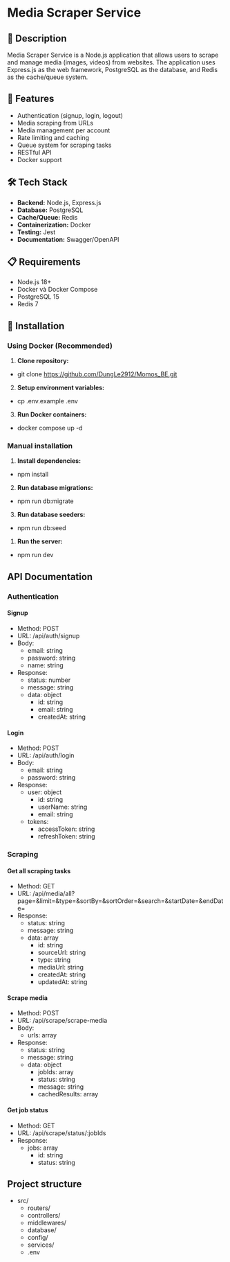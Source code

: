 # Media Scraper Service

## 📝 Description

Media Scraper Service is a Node.js application that allows users to scrape and manage media (images, videos) from websites. The application uses Express.js as the web framework, PostgreSQL as the database, and Redis as the cache/queue system.

## 🚀 Features

- Authentication (signup, login, logout)
- Media scraping from URLs
- Media management per account
- Rate limiting and caching
- Queue system for scraping tasks
- RESTful API
- Docker support

## 🛠 Tech Stack

- **Backend:** Node.js, Express.js
- **Database:** PostgreSQL
- **Cache/Queue:** Redis
- **Containerization:** Docker
- **Testing:** Jest
- **Documentation:** Swagger/OpenAPI

## 📋 Requirements

- Node.js 18+
- Docker và Docker Compose
- PostgreSQL 15
- Redis 7

## 🔧 Installation

### Using Docker (Recommended)

1. **Clone repository:**

- git clone https://github.com/DungLe2912/Momos_BE.git

2. **Setup environment variables:**

- cp .env.example .env

3. **Run Docker containers:**

- docker compose up -d

### Manual installation

1. **Install dependencies:**

- npm install

2. **Run database migrations:**

- npm run db:migrate

3. **Run database seeders:**

- npm run db:seed

1. **Run the server:**

- npm run dev

## API Documentation

### Authentication

#### Signup

- Method: POST
- URL: /api/auth/signup
- Body:
  - email: string
  - password: string
  - name: string
- Response:
  - status: number
  - message: string
  - data: object
    - id: string
    - email: string
    - createdAt: string

#### Login

- Method: POST
- URL: /api/auth/login
- Body:
  - email: string
  - password: string
- Response:
  - user: object
    - id: string
    - userName: string
    - email: string
  - tokens:
    - accessToken: string
    - refreshToken: string

### Scraping

#### Get all scraping tasks

- Method: GET
- URL: /api/media/all?page=&limit=&type=&sortBy=&sortOrder=&search=&startDate=&endDate=
- Response:
  - status: string
  - message: string
  - data: array
    - id: string
    - sourceUrl: string
    - type: string
    - mediaUrl: string
    - createdAt: string
    - updatedAt: string

#### Scrape media

- Method: POST
- URL: /api/scrape/scrape-media
- Body:
  - urls: array
- Response:
  - status: string
  - message: string
  - data: object
    - jobIds: array
    - status: string
    - message: string
    - cachedResults: array

#### Get job status

- Method: GET
- URL: /api/scrape/status/:jobIds
- Response:
  - jobs: array
    - id: string
    - status: string

## Project structure

- src/
  - routers/
  - controllers/
  - middlewares/
  - database/
  - config/
  - services/
  - .env
